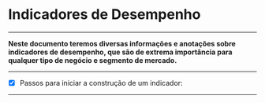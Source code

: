 # Indicadores de Desempenho

---

**Neste documento teremos diversas informações e anotações sobre indicadores de desempenho, que são de extrema importância para qualquer tipo de negócio e segmento de mercado.**

---

- [x] Passos para iniciar a construção de um indicador:

---
